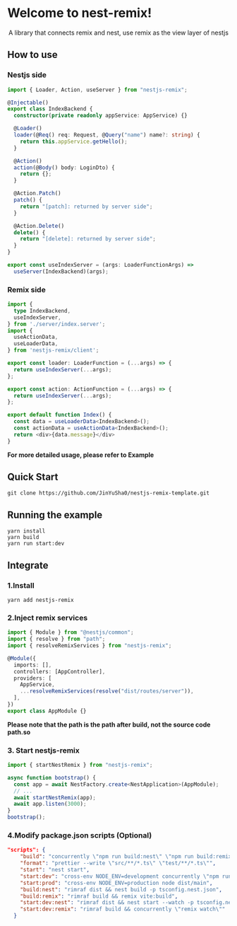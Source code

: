 # Welcome to nest-remix!

<center>A library that connects remix and nest, use remix as the view layer of nestjs</center>

## How to use

### Nestjs side

```typescript
import { Loader, Action, useServer } from "nestjs-remix";

@Injectable()
export class IndexBackend {
  constructor(private readonly appService: AppService) {}

  @Loader()
  loader(@Req() req: Request, @Query("name") name?: string) {
    return this.appService.getHello();
  }

  @Action()
  action(@Body() body: LoginDto) {
    return {};
  }

  @Action.Patch()
  patch() {
    return "[patch]: returned by server side";
  }

  @Action.Delete()
  delete() {
    return "[delete]: returned by server side";
  }
}

export const useIndexServer = (args: LoaderFunctionArgs) =>
  useServer(IndexBackend)(args);
```

### Remix side

```typescript
import {
  type IndexBackend,
  useIndexServer,
} from './server/index.server';
import {
  useActionData,
  useLoaderData,
} from 'nestjs-remix/client';

export const loader: LoaderFunction = (...args) => {
  return useIndexServer(...args);
};

export const action: ActionFunction = (...args) => {
  return useIndexServer(...args);
};

export default function Index() {
  const data = useLoaderData<IndexBackend>();
  const actionData = useActionData<IndexBackend>();
  return <div>{data.message}</div>
}
```

<b>For more detailed usage, please refer to Example</b>

## Quick Start

```
git clone https://github.com/JinYuSha0/nestjs-remix-template.git
```

## Running the example

```
yarn install
yarn build
yarn run start:dev
```

## Integrate

### 1.Install

```
yarn add nestjs-remix
```

### 2.Inject remix services

```typescript
import { Module } from "@nestjs/common";
import { resolve } from "path";
import { resolveRemixServices } from "nestjs-remix";

@Module({
  imports: [],
  controllers: [AppController],
  providers: [
    AppService,
    ...resolveRemixServices(resolve("dist/routes/server")),
  ],
})
export class AppModule {}
```

<b>Please note that the path is the path after build, not the source code path.so</b>

### 3. Start nestjs-remix

```typescript
import { startNestRemix } from "nestjs-remix";

async function bootstrap() {
  const app = await NestFactory.create<NestApplication>(AppModule);
  // ...
  await startNestRemix(app);
  await app.listen(3000);
}
bootstrap();
```

### 4.Modify package.json scripts (Optional)

```json
"scripts": {
    "build": "concurrently \"npm run build:nest\" \"npm run build:remix\" -n \"NEST,REMIX\"",
    "format": "prettier --write \"src/**/*.ts\" \"test/**/*.ts\"",
    "start": "nest start",
    "start:dev": "cross-env NODE_ENV=development concurrently \"npm run start:dev:nest\" -n \"NEST\"",
    "start:prod": "cross-env NODE_ENV=production node dist/main",
    "build:nest": "rimraf dist && nest build -p tsconfig.nest.json",
    "build:remix": "rimraf build && remix vite:build",
    "start:dev:nest": "rimraf dist && nest start --watch -p tsconfig.nest.json",
    "start:dev:remix": "rimraf build && concurrently \"remix watch\""
  }
```
